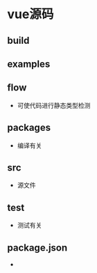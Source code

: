 # vue源码

## build

## examples

## flow

* 可使代码进行静态类型检测

## packages

* 编译有关

## src

* 源文件

## test

* 测试有关

## package.json

* 
